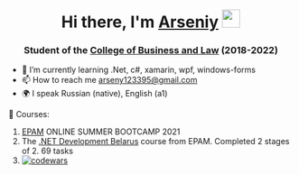 <h1 align="center">Hi there, I'm <a href="https://github.com/user-nam-e" target="_blank">Arseniy</a> 
<img src="https://github.com/blackcater/blackcater/raw/main/images/Hi.gif" height="32"/></h1>
<h3 align="center">Student of the <a href="https://brest.kbp.by/" target="_blank">College of Business and Law</a> (2018-2022)</h3>



- 🌱 I’m currently learning .Net, c#, xamarin, wpf, windows-forms
- 📫 How to reach me <a href="mailto:arseny123395@gmail.com">arseny123395@gmail.com</a>
- 🌍 I speak Russian (native), English (a1)

📘 Courses: 
1) <a href="https://www.epam.com/" target="_blank">EPAM</a> ONLINE SUMMER BOOTCAMP 2021
2) The <a href="https://training.by/#!/Training/2665?lang=en" target="_blank">.NET Development Belarus</a> course from EPAM. Completed 2 stages of 2. 69 tasks 
3) [![codewars](https://www.codewars.com/users/arseniy__/badges/small)](https://www.codewars.com/users/arseniy__)


<!---
user-nam-e/user-nam-e is a ✨ special ✨ repository because its `README.md` (this file) appears on your GitHub profile.
You can click the Preview link to take a look at your changes.
--->
